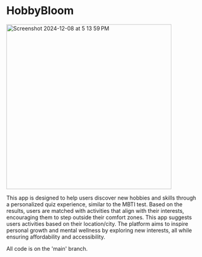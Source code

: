 # HobbyBloom

<img width="431" alt="Screenshot 2024-12-08 at 5 13 59 PM" src="https://github.com/user-attachments/assets/ac9d58c4-7c7a-4f9a-8ae2-eabfe63b1fb5">

This app is designed to help users discover new hobbies and skills through a personalized quiz experience, similar to the MBTI test. Based on the results, users are matched with activities that align with their interests, encouraging them to step outside their comfort zones. This app suggests users activities based on their location/city. The platform aims to inspire personal growth and mental wellness by exploring new interests, all while ensuring affordability and accessibility.

All code is on the 'main' branch. 
